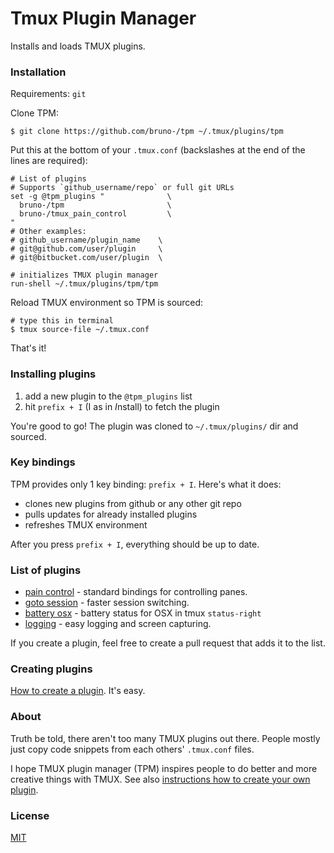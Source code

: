 # Tmux Plugin Manager

Installs and loads TMUX plugins.

### Installation

Requirements: `git`

Clone TPM:

    $ git clone https://github.com/bruno-/tpm ~/.tmux/plugins/tpm

Put this at the bottom of your `.tmux.conf` (backslashes at the end of the lines
are required):

    # List of plugins
    # Supports `github_username/repo` or full git URLs
    set -g @tpm_plugins "              \
      bruno-/tpm                       \
      bruno-/tmux_pain_control         \
    "
    # Other examples:
    # github_username/plugin_name    \
    # git@github.com/user/plugin     \
    # git@bitbucket.com/user/plugin  \

    # initializes TMUX plugin manager
    run-shell ~/.tmux/plugins/tpm/tpm

Reload TMUX environment so TPM is sourced:

    # type this in terminal
    $ tmux source-file ~/.tmux.conf

That's it!

### Installing plugins

1. add a new plugin to the `@tpm_plugins` list
2. hit `prefix + I` (I as in *I*nstall) to fetch the plugin

You're good to go! The plugin was cloned to `~/.tmux/plugins/` dir and sourced.

### Key bindings

TPM provides only 1 key binding: `prefix + I`. Here's what it does:

- clones new plugins from github or any other git repo
- pulls updates for already installed plugins
- refreshes TMUX environment

After you press `prefix + I`, everything should be up to date.

### List of plugins

- [pain control](https://github.com/bruno-/tmux_pain_control) - standard
  bindings for controlling panes.
- [goto session](https://github.com/bruno-/tmux_goto_session) - faster session
  switching.
- [battery osx](https://github.com/bruno-/tmux_battery_osx) - battery status
  for OSX in tmux `status-right`
- [logging](https://github.com/bruno-/tmux_logging) - easy logging and
  screen capturing.

If you create a plugin, feel free to create a pull request that adds it to the
list.

### Creating plugins

[How to create a plugin](HOW_TO_PLUGIN.md). It's easy.

### About

Truth be told, there aren't too many TMUX plugins out there. People mostly just
copy code snippets from each others' `.tmux.conf` files.

I hope TMUX plugin manager (TPM) inspires people to do better and more creative
things with TMUX. See also
[instructions how to create your own plugin](HOW_TO_PLUGIN.md).

### License

[MIT](LICENSE.md)
